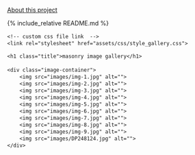 [About this project](about)

{% include_relative README.md %}


<html lang="en">
<head>
    <meta charset="UTF-8">
    <meta http-equiv="X-UA-Compatible" content="IE=edge">
    <meta name="viewport" content="width=device-width, initial-scale=1.0">
    
    <!-- custom css file link  -->
    <link rel="stylesheet" href="assets/css/style_gallery.css">

</head>
<body>
    
<div class="container">

    <h1 class="title">masonry image gallery</h1>

    <div class="image-container">
        <img src="images/img-1.jpg" alt="">
        <img src="images/img-2.jpg" alt="">
        <img src="images/img-3.jpg" alt="">
        <img src="images/img-4.jpg" alt="">
        <img src="images/img-5.jpg" alt="">
        <img src="images/img-6.jpg" alt="">
        <img src="images/img-7.jpg" alt="">
        <img src="images/img-8.jpg" alt="">
        <img src="images/img-9.jpg" alt="">
        <img src="images/DP248124.jpg" alt="">
    </div>

</div>

</body>
</html>
